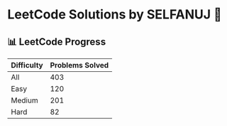
# LeetCode Solutions by SELFANUJ 🚀

## 📊 LeetCode Progress

| Difficulty | Problems Solved |
|------------|----------------|
| All | 403 |
| Easy | 120 |
| Medium | 201 |
| Hard | 82 |
